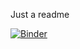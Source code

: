 
Just a readme

[![Binder](https://mybinder.org/badge.svg)](https://mybinder.org/v2/gh/kokbent/cool-new-project.git/master)
